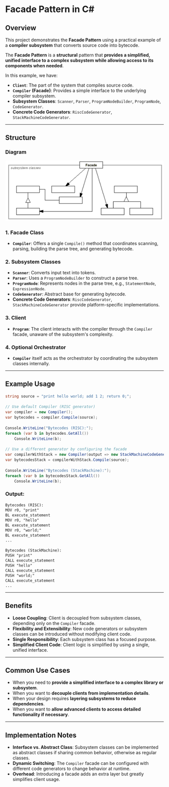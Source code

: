 # **Facade Pattern** in **C#**

## Overview

This project demonstrates the **Facade Pattern** using a practical example of a **compiler subsystem** that converts source code into bytecode.

The **Facade Pattern** is a **structural** pattern that **provides a simplified, unified interface to a complex subsystem while allowing access to its components when needed**.

In this example, we have:

*   **`Client`**: The part of the system that compiles source code.
*   **`Compiler` (Facade)**: Provides a simple interface to the underlying compiler subsystem.
*   **Subsystem Classes**: `Scanner`, `Parser`, `ProgramNodeBuilder`, `ProgramNode`, `CodeGenerator`.
*   **Concrete Code Generators**: `RiscCodeGenerator`, `StackMachineCodeGenerator`.

---

## Structure

### Diagram

![UML Diagram illustrating the Facade pattern](facade_structure.png)

### 1. Facade Class

*   **`Compiler`**: Offers a single `Compile()` method that coordinates scanning, parsing, building the parse tree, and generating bytecode.

### 2. Subsystem Classes

*   **`Scanner`**: Converts input text into tokens.
*   **`Parser`**: Uses a `ProgramNodeBuilder` to construct a parse tree.
*   **`ProgramNode`**: Represents nodes in the parse tree, e.g., `StatementNode`, `ExpressionNode`.
*   **`CodeGenerator`**: Abstract base for generating bytecode.
*   **Concrete Code Generators**: `RiscCodeGenerator`, `StackMachineCodeGenerator` provide platform-specific implementations.

### 3. Client

*   **`Program`**: The client interacts with the compiler through the `Compiler` facade, unaware of the subsystem's complexity.

### 4. Optional Orchestrator

*   **`Compiler`** itself acts as the orchestrator by coordinating the subsystem classes internally.

---

## Example Usage

```csharp
string source = "print hello world; add 1 2; return 0;";

// Use default Compiler (RISC generator)
var compiler = new Compiler();
var bytecodes = compiler.Compile(source);

Console.WriteLine("Bytecodes (RISC):");
foreach (var b in bytecodes.GetAll())
    Console.WriteLine(b);

// Use a different generator by configuring the facade
var compilerWithStack = new Compiler(output => new StackMachineCodeGenerator(output));
var bytecodesStack = compilerWithStack.Compile(source);

Console.WriteLine("Bytecodes (StackMachine):");
foreach (var b in bytecodesStack.GetAll())
    Console.WriteLine(b);
```

### Output:

```
Bytecodes (RISC):
MOV r0, "print"
BL execute_statement
MOV r0, "hello"
BL execute_statement
MOV r0, "world;"
BL execute_statement
...

Bytecodes (StackMachine):
PUSH "print"
CALL execute_statement
PUSH "hello"
CALL execute_statement
PUSH "world;"
CALL execute_statement
...
```

---

## Benefits

*   **Loose Coupling**: Client is decoupled from subsystem classes, depending only on the `Compiler` facade.
*   **Flexibility and Extensibility**: New code generators or subsystem classes can be introduced without modifying client code.
*   **Single Responsibility**: Each subsystem class has a focused purpose.
*   **Simplified Client Code**: Client logic is simplified by using a single, unified interface.

---

## Common Use Cases

*   When you need to **provide a simplified interface to a complex library or subsystem**.
*   When you want to **decouple clients from implementation details**.
*   When your design requires **layering subsystems to reduce dependencies**.
*   When you want to **allow advanced clients to access detailed functionality if necessary**.

---

## Implementation Notes

*   **Interface vs. Abstract Class**: Subsystem classes can be implemented as abstract classes if sharing common behavior, otherwise as regular classes.
*   **Dynamic Switching**: The `Compiler` facade can be configured with different code generators to change behavior at runtime.
*   **Overhead**: Introducing a facade adds an extra layer but greatly simplifies client usage.
